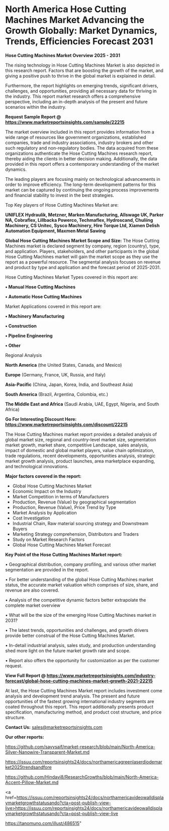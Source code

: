 # North America Hose Cutting Machines Market Advancing the Growth Globally: Market Dynamics, Trends, Efficiencies Forecast 2031

<Strong> Hose Cutting Machines Market Overview 2025 - 2031</strong>

The rising technology in Hose Cutting Machines Market is also depicted in this research report. Factors that are boosting the growth of the market, and giving a positive push to thrive in the global market is explained in detail.

Furthermore, the report highlights on emerging trends, significant drivers, challenges, and opportunities, providing all necessary data for thriving in the industry. This report market research offers a comprehensive perspective, including an in-depth analysis of the present and future scenarios within the industry.

<strong>Request Sample Report @ <a href=https://www.marketreportsinsights.com/sample/22215>https://www.marketreportsinsights.com/sample/22215</a></strong>

The market overview included in this report provides information from a wide range of resources like government organizations, established companies, trade and industry associations, industry brokers and other such regulatory and non-regulatory bodies. The data acquired from these organizations authenticate the Hose Cutting Machines research report, thereby aiding the clients in better decision making. Additionally, the data provided in this report offers a contemporary understanding of the market dynamics.

The leading players are focusing mainly on technological advancements in order to improve efficiency. The long-term development patterns for this market can be captured by continuing the ongoing process improvements and financial stability to invest in the best strategies.

Top Key players of Hose Cutting Machines Market are:

<strong>UNIFLEX Hydraulik, Metzner, Marken Manufacturing, Allswage UK, Parker NA, Cobraflex, Lillbacka Powerco, Techmaflex, Hydroscand, Chuliing Machinery, CS Unitec, Sysco Machinery, Hire Torque Ltd, Xiamen Delish Automation Equipment, Maxmen Metal Sawing</strong>

<strong><b>Global Hose Cutting Machines Market Scope and Size:</b></strong>
The Hose Cutting Machines market is declared segment by company, region (country), type, and application. Players, stakeholders, and other participants in the global Hose Cutting Machines market will gain the market scope as they use the report as a powerful resource. The segmental analysis focuses on revenue and product by type and application and the forecast period of 2025-2031.

Hose Cutting Machines Market Types covered in this report are:

<strong>• Manual Hose Cutting Machines

• Automatic Hose Cutting Machines</strong>

Market Applications covered in this report are:

<strong>• Machinery Manufacturing

• Construction

• Pipeline Engineering

• Other</strong> 

Regional Analysis

<strong>North America</strong> (the United States, Canada, and Mexico)

<strong>Europe</strong> (Germany, France, UK, Russia, and Italy)

<strong>Asia-Pacific</strong> (China, Japan, Korea, India, and Southeast Asia)

<strong>South America</strong> (Brazil, Argentina, Colombia, etc.)

<strong>The Middle East and Africa</strong> (Saudi Arabia, UAE, Egypt, Nigeria, and South Africa)

<strong>Go For Interesting Discount Here: <a href=https://www.marketreportsinsights.com/discount/22215>https://www.marketreportsinsights.com/discount/22215</a></strong>

The Hose Cutting Machines market report provides a detailed analysis of global market size, regional and country-level market size, segmentation market growth, market share, competitive Landscape, sales analysis, impact of domestic and global market players, value chain optimization, trade regulations, recent developments, opportunities analysis, strategic market growth analysis, product launches, area marketplace expanding, and technological innovations.

<strong><b>Major factors covered in the report:</b></strong>
<ul>
  <li>Global Hose Cutting Machines Market </li>
  <li>Economic Impact on the Industry</li>
  <li>Market Competition in terms of Manufacturers</li>
  <li>Production, Revenue (Value) by geographical segmentation</li>
  <li>Production, Revenue (Value), Price Trend by Type</li>
  <li>Market Analysis by Application</li>
  <li>Cost Investigation</li>
  <li>Industrial Chain, Raw material sourcing strategy and Downstream Buyers</li>
  <li>Marketing Strategy comprehension, Distributors and Traders</li>
  <li>Study on Market Research Factors</li>
  <li>Global Hose Cutting Machines Market Forecast</li>
</ul>

<strong><b>Key Point of the Hose Cutting Machines Market report:</b></strong>

• Geographical distribution, company profiling, and various other market segmentation are provided in the report.

• For better understanding of the global Hose Cutting Machines market status, the accurate market valuation which comprises of size, share, and revenue are also covered.

• Analysis of the competitive dynamic factors better extrapolate the complete market overview

• What will be the size of the emerging Hose Cutting Machines market in 2031?

• The latest trends, opportunities and challenges, and growth drivers provide better construal of the Hose Cutting Machines Market.

• In-detail industrial analysis, sales study, and production understanding shed more light on the future market growth rate and scope.

• Report also offers the opportunity for customization as per the customer request.

<strong><b>View Full Report @ <a href=https://www.marketreportsinsights.com/industry-forecast/global-hose-cutting-machines-market-growth-2021-22215>https://www.marketreportsinsights.com/industry-forecast/global-hose-cutting-machines-market-growth-2021-22215</a></b></strong>


At last, the Hose Cutting Machines Market report includes investment come analysis and development trend analysis. The present and future opportunities of the fastest growing international industry segments are coated throughout this report. This report additionally presents product specification, manufacturing method, and product cost structure, and price structure.

<strong>Contact Us:</strong>
sales@marketreportsinsights.com

<strong>Our other reports:</strong>

<a href=https://github.com/sayysaif/market-research/blob/main/North-America-Silver-Nanowire-Transparent-Market.md>https://github.com/sayysaif/market-research/blob/main/North-America-Silver-Nanowire-Transparent-Market.md</a>

<a href=https://issuu.com/reportsinsights24/docs/northamericagreenlaserdiodemarket2025trendsandfore>https://issuu.com/reportsinsights24/docs/northamericagreenlaserdiodemarket2025trendsandfore</a>

<a href=https://github.com/Hindavi8/ResearchGrowths/blob/main/North-America-Accent-Pillow-Market.md>https://github.com/Hindavi8/ResearchGrowths/blob/main/North-America-Accent-Pillow-Market.md</a>

<a href=https://issuu.com/reportsinsights24/docs/northamericavideowalldisplaymarketgrowthstatusando?cta=post-publish-view-live>https://issuu.com/reportsinsights24/docs/northamericavideowalldisplaymarketgrowthstatusando?cta=post-publish-view-live</a>

<a href=https://tanomuno.com/illust/486515>https://tanomuno.com/illust/486515</a>"
